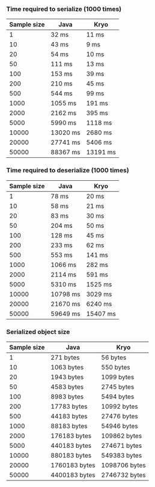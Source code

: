 ### Time required to serialize (1000 times)
| Sample size | Java     | Kryo     |
|-------------|----------|----------|
| 1           | 32 ms    | 11 ms    |
| 10          | 43 ms    | 9 ms     |
| 20          | 54 ms    | 10 ms    |
| 50          | 111 ms   | 13 ms    |
| 100         | 153 ms   | 39 ms    |
| 200         | 210 ms   | 45 ms    |
| 500         | 544 ms   | 99 ms    |
| 1000        | 1055 ms  | 191 ms   |
| 2000        | 2162 ms  | 395 ms   |
| 5000        | 5990 ms  | 1118 ms  |
| 10000       | 13020 ms | 2680 ms  |
| 20000       | 27741 ms | 5406 ms  |
| 50000       | 88367 ms | 13191 ms |

### Time required to deserialize (1000 times)
| Sample size | Java     | Kryo     |
|-------------|----------|----------|
| 1           | 78 ms    | 20 ms    |
| 10          | 58 ms    | 21 ms    |
| 20          | 83 ms    | 30 ms    |
| 50          | 204 ms   | 50 ms    |
| 100         | 128 ms   | 45 ms    |
| 200         | 233 ms   | 62 ms    |
| 500         | 553 ms   | 141 ms   |
| 1000        | 1066 ms  | 282 ms   |
| 2000        | 2114 ms  | 591 ms   |
| 5000        | 5310 ms  | 1525 ms  |
| 10000       | 10798 ms | 3029 ms  |
| 20000       | 21670 ms | 6240 ms  |
| 50000       | 59649 ms | 15407 ms |

### Serialized object size
| Sample size | Java          | Kryo          |
|-------------|---------------|---------------|
| 1           | 271 bytes     | 56 bytes      |
| 10          | 1063 bytes    | 550 bytes     |
| 20          | 1943 bytes    | 1099 bytes    |
| 50          | 4583 bytes    | 2745 bytes    |
| 100         | 8983 bytes    | 5494 bytes    |
| 200         | 17783 bytes   | 10992 bytes   |
| 500         | 44183 bytes   | 27476 bytes   |
| 1000        | 88183 bytes   | 54946 bytes   |
| 2000        | 176183 bytes  | 109862 bytes  |
| 5000        | 440183 bytes  | 274671 bytes  |
| 10000       | 880183 bytes  | 549383 bytes  |
| 20000       | 1760183 bytes | 1098706 bytes |
| 50000       | 4400183 bytes | 2746732 bytes |